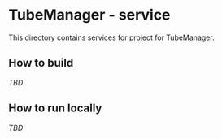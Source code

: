 # TubeManager - service

This directory contains services for project for TubeManager.

## How to build

_TBD_

## How to run locally

_TBD_

